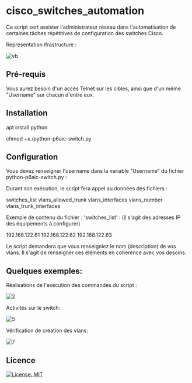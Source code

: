 # cisco_switches_automation
Ce script sert assister l'administrateur réseau dans l'automatisation de certaines tâches répétitives de configuration des switches Cisco.

Représentation ifrastructure :

![vb](https://user-images.githubusercontent.com/46109209/119550405-ea0eb880-bd87-11eb-9734-9a9c8991fcd5.png)


## Pré-requis
Vous aurez besoin d'un accès Telnet sur les cibles, ainsi que d'un même "Username" sur chacun d'entre eux.

## Installation

apt install python

chmod +x./python-p6aic-switch.py

## Configuration
Vous devez renseigner l'username dans la variable "Username" du fichier python-p6aic-switch.py :

Durant son exécution, le script fera appel au données des fichiers :

switches_list
vlans_allowed_trunk
vlans_interfaces
vlans_number
vlans_trunk_interfaces

Exemple de contenu du fichier : 'switches_list' : (il s'agit des adresses IP des équipements à configurer)

192.168.122.61
192.168.122.62
192.168.122.63

Le script demandera que vous renseigniez le nom (description) de vos vlans.
Il s'agit de renseigner ces éléments en cohérence avec vos desoins.

## Quelques exemples:

Réalisations de l'exécution des commandes du script :

![2](https://user-images.githubusercontent.com/46109209/119551874-a157ff00-bd89-11eb-90da-7efa22b93975.png)

Activités sur le switch:

![5](https://user-images.githubusercontent.com/46109209/119552283-0c093a80-bd8a-11eb-8395-dc9463e83520.png)

Vérification de creation des vlans:

![7](https://user-images.githubusercontent.com/46109209/119553256-ff391680-bd8a-11eb-8536-954878c73eb3.png)

## Licence
[![License: MIT](https://img.shields.io/badge/License-MIT-yellow.svg)](https://opensource.org/licenses/MIT)
